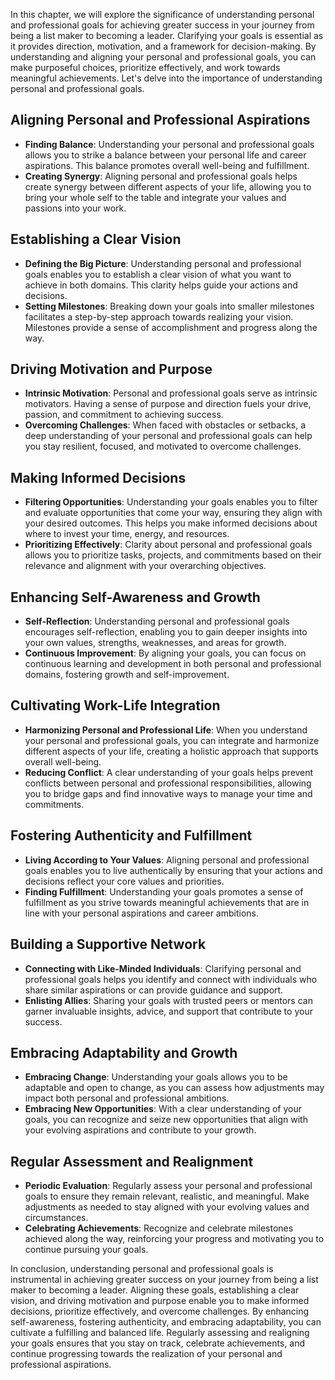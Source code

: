 
In this chapter, we will explore the significance of understanding personal and professional goals for achieving greater success in your journey from being a list maker to becoming a leader. Clarifying your goals is essential as it provides direction, motivation, and a framework for decision-making. By understanding and aligning your personal and professional goals, you can make purposeful choices, prioritize effectively, and work towards meaningful achievements. Let's delve into the importance of understanding personal and professional goals.

Aligning Personal and Professional Aspirations
----------------------------------------------

* **Finding Balance**: Understanding your personal and professional goals allows you to strike a balance between your personal life and career aspirations. This balance promotes overall well-being and fulfillment.
* **Creating Synergy**: Aligning personal and professional goals helps create synergy between different aspects of your life, allowing you to bring your whole self to the table and integrate your values and passions into your work.

Establishing a Clear Vision
---------------------------

* **Defining the Big Picture**: Understanding personal and professional goals enables you to establish a clear vision of what you want to achieve in both domains. This clarity helps guide your actions and decisions.
* **Setting Milestones**: Breaking down your goals into smaller milestones facilitates a step-by-step approach towards realizing your vision. Milestones provide a sense of accomplishment and progress along the way.

Driving Motivation and Purpose
------------------------------

* **Intrinsic Motivation**: Personal and professional goals serve as intrinsic motivators. Having a sense of purpose and direction fuels your drive, passion, and commitment to achieving success.
* **Overcoming Challenges**: When faced with obstacles or setbacks, a deep understanding of your personal and professional goals can help you stay resilient, focused, and motivated to overcome challenges.

Making Informed Decisions
-------------------------

* **Filtering Opportunities**: Understanding your goals enables you to filter and evaluate opportunities that come your way, ensuring they align with your desired outcomes. This helps you make informed decisions about where to invest your time, energy, and resources.
* **Prioritizing Effectively**: Clarity about personal and professional goals allows you to prioritize tasks, projects, and commitments based on their relevance and alignment with your overarching objectives.

Enhancing Self-Awareness and Growth
-----------------------------------

* **Self-Reflection**: Understanding personal and professional goals encourages self-reflection, enabling you to gain deeper insights into your own values, strengths, weaknesses, and areas for growth.
* **Continuous Improvement**: By aligning your goals, you can focus on continuous learning and development in both personal and professional domains, fostering growth and self-improvement.

Cultivating Work-Life Integration
---------------------------------

* **Harmonizing Personal and Professional Life**: When you understand your personal and professional goals, you can integrate and harmonize different aspects of your life, creating a holistic approach that supports overall well-being.
* **Reducing Conflict**: A clear understanding of your goals helps prevent conflicts between personal and professional responsibilities, allowing you to bridge gaps and find innovative ways to manage your time and commitments.

Fostering Authenticity and Fulfillment
--------------------------------------

* **Living According to Your Values**: Aligning personal and professional goals enables you to live authentically by ensuring that your actions and decisions reflect your core values and priorities.
* **Finding Fulfillment**: Understanding your goals promotes a sense of fulfillment as you strive towards meaningful achievements that are in line with your personal aspirations and career ambitions.

Building a Supportive Network
-----------------------------

* **Connecting with Like-Minded Individuals**: Clarifying personal and professional goals helps you identify and connect with individuals who share similar aspirations or can provide guidance and support.
* **Enlisting Allies**: Sharing your goals with trusted peers or mentors can garner invaluable insights, advice, and support that contribute to your success.

Embracing Adaptability and Growth
---------------------------------

* **Embracing Change**: Understanding your goals allows you to be adaptable and open to change, as you can assess how adjustments may impact both personal and professional ambitions.
* **Embracing New Opportunities**: With a clear understanding of your goals, you can recognize and seize new opportunities that align with your evolving aspirations and contribute to your growth.

Regular Assessment and Realignment
----------------------------------

* **Periodic Evaluation**: Regularly assess your personal and professional goals to ensure they remain relevant, realistic, and meaningful. Make adjustments as needed to stay aligned with your evolving values and circumstances.
* **Celebrating Achievements**: Recognize and celebrate milestones achieved along the way, reinforcing your progress and motivating you to continue pursuing your goals.

In conclusion, understanding personal and professional goals is instrumental in achieving greater success on your journey from being a list maker to becoming a leader. Aligning these goals, establishing a clear vision, and driving motivation and purpose enable you to make informed decisions, prioritize effectively, and overcome challenges. By enhancing self-awareness, fostering authenticity, and embracing adaptability, you can cultivate a fulfilling and balanced life. Regularly assessing and realigning your goals ensures that you stay on track, celebrate achievements, and continue progressing towards the realization of your personal and professional aspirations.
